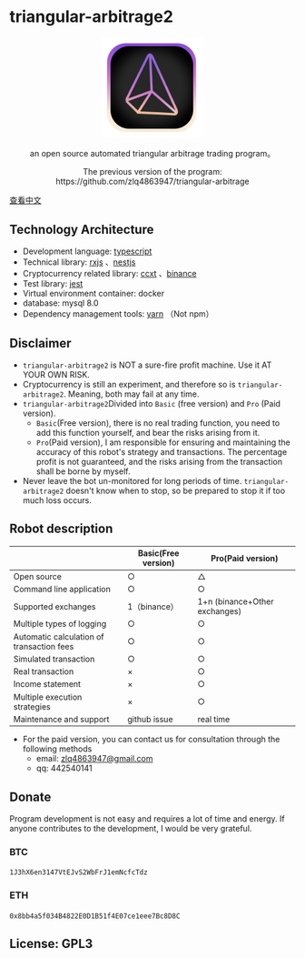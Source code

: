 # triangular-arbitrage2

<a href="https://github.com/zlq4863947/triangular-arbitrage2" target="blank">
  <p align="center">
    <img src="assets/images/logo.svg" width="180" alt="triangular-arbitrage2 Logo" />
  </p>
</a>

<p align="center"> an open source automated triangular arbitrage trading program。</p>
<p align="center"> The previous version of the program: https://github.com/zlq4863947/triangular-arbitrage</p>

<a href="README.md">查看中文</a>

## Technology Architecture

- Development language:  [typescript](https://github.com/microsoft/TypeScript)
- Technical library: [rxjs](https://github.com/ReactiveX/rxjs) 、[nestjs](https://github.com/nestjs/nest)
- Cryptocurrency related library: [ccxt](https://github.com/ccxt/ccxt) 、[binance](https://github.com/tiagosiebler/binance)
- Test library: [jest](https://github.com/facebook/jest)
- Virtual environment container: docker
- database: mysql 8.0
- Dependency management tools: [yarn](https://github.com/yarnpkg/yarn) （Not npm）

## Disclaimer

- `triangular-arbitrage2` is NOT a sure-fire profit machine. Use it AT YOUR OWN RISK.
- Cryptocurrency is still an experiment, and therefore so is `triangular-arbitrage2`. Meaning, both may fail at any time.
- `triangular-arbitrage2`Divided into `Basic` (free version) and `Pro` (Paid version).
  - `Basic`(Free version), there is no real trading function, you need to add this function yourself, and bear the risks arising from it.
  - `Pro`(Paid version), I am responsible for ensuring and maintaining the accuracy of this robot's strategy and transactions. The percentage profit is not guaranteed, and the risks arising from the transaction shall be borne by myself.
- Never leave the bot un-monitored for long periods of time.  `triangular-arbitrage2` doesn't know when to stop, so be prepared to stop it if too much loss occurs.

## Robot description

|  | Basic(Free version) | Pro(Paid version) |
|--|--|--|
| Open source | ○ | △ |
| Command line application | ○ | ○ |
| Supported exchanges | 1（binance） | 1+n (binance+Other exchanges) |
| Multiple types of logging | ○ | ○ |
| Automatic calculation of transaction fees | ○ | ○ |
| Simulated transaction | ○ | ○ |
| Real transaction | × | ○ |
| Income statement| × | ○ |
| Multiple execution strategies | × | ○ |
| Maintenance and support | github issue | real time |

- For the paid version, you can contact us for consultation through the following methods
  - email: zlq4863947@gmail.com
  - qq: 442540141

## Donate

Program development is not easy and requires a lot of time and energy. If anyone contributes to the development, I would be very grateful.

### BTC

`1J3hX6en3147VtEJvS2WbFrJ1emNcfcTdz`

### ETH
  
`0x8bb4a5f034B4822E0D1B51f4E07ce1eee7Bc8D8C`

## License: GPL3
